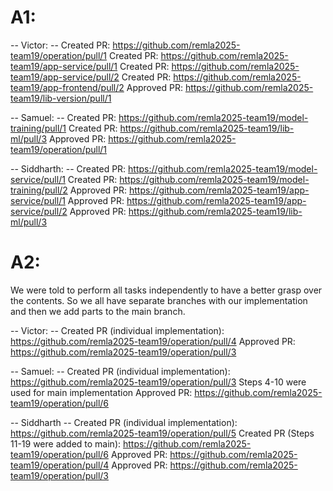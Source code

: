 # A1:

-- Victor: --
Created PR: https://github.com/remla2025-team19/operation/pull/1
Created PR: https://github.com/remla2025-team19/app-service/pull/1
Created PR: https://github.com/remla2025-team19/app-service/pull/2
Created PR: https://github.com/remla2025-team19/app-frontend/pull/2
Approved PR: https://github.com/remla2025-team19/lib-version/pull/1

-- Samuel: --
Created PR: https://github.com/remla2025-team19/model-training/pull/1
Created PR: https://github.com/remla2025-team19/lib-ml/pull/3
Approved PR: https://github.com/remla2025-team19/operation/pull/1

-- Siddharth: --
Created PR: https://github.com/remla2025-team19/model-service/pull/1
Created PR: https://github.com/remla2025-team19/model-training/pull/2
Approved PR: https://github.com/remla2025-team19/app-service/pull/1
Approved PR: https://github.com/remla2025-team19/app-service/pull/2
Approved PR: https://github.com/remla2025-team19/lib-ml/pull/3
# A2:
We were told to perform all tasks independently to have a better grasp over the contents.
So we all have separate branches with our implementation and then we add parts to the main branch.

-- Victor: --
Created PR (individual implementation): https://github.com/remla2025-team19/operation/pull/4
Approved PR: https://github.com/remla2025-team19/operation/pull/3

-- Samuel: --
Created PR (individual implementation): https://github.com/remla2025-team19/operation/pull/3
Steps 4-10 were used for main implementation
Approved PR: https://github.com/remla2025-team19/operation/pull/6

-- Siddharth --
Created PR (individual implementation): https://github.com/remla2025-team19/operation/pull/5
Created PR (Steps 11-19 were added to main): https://github.com/remla2025-team19/operation/pull/6
Approved PR: https://github.com/remla2025-team19/operation/pull/4
Approved PR: https://github.com/remla2025-team19/operation/pull/3
